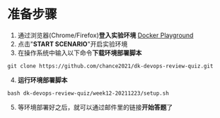 # 准备步骤
1. 通过浏览器(Chrome/Firefox)**登入实验环境** [Docker Playground](https://katacoda.com/loodse/courses/docker/docker-01-playground)
2. 点击"**START SCENARIO**"开启实验环境
3. 在操作系统中输入以下命令**下载环境部署脚本**
```
git clone https://github.com/chance2021/dk-devops-review-quiz.git
```
4. **运行环境部署脚本**
```
bash dk-devops-review-quiz/week12-20211223/setup.sh
```
5. 等环境部署好之后，就可以通过邮件里的链接**开始答题**了
